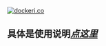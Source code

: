 [![dockeri.co](https://dockeri.co/image/akyakya/jd_scripts)](https://hub.docker.com/r/akyakya/jd_scripts)
## 具体是使用说明[_点这里_](https://github.com/lxk0301/scripts/tree/master/docker#usage)

